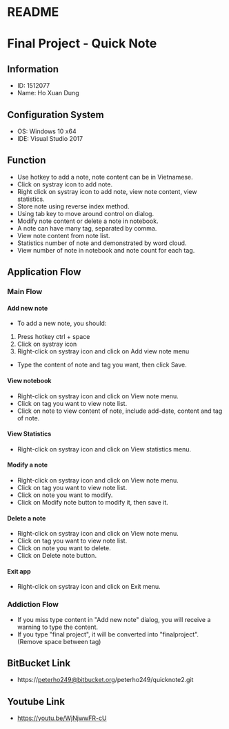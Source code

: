 # README #

# Final Project - Quick Note #

## Information ##
* ID: 1512077
* Name: Ho Xuan Dung

## Configuration System ##
* OS: Windows 10 x64
* IDE: Visual Studio 2017

## Function ##
* Use hotkey to add a note, note content can be in Vietnamese.
* Click on systray icon to add note.
* Right click on systray icon to add note, view note content, view statistics.
* Store note using reverse index method.
* Using tab key to move around control on dialog.
* Modify note content or delete a note in notebook.
* A note can have many tag, separated by comma.
* View note content from note list.
* Statistics number of note and demonstrated by word cloud.
* View number of note in notebook and note count for each tag.

## Application Flow ##

### Main Flow ###
#### Add new note ####
* To add a new note, you should:

1. Press hotkey ctrl + space
2. Click on systray icon
3. Right-click on systray icon and click on Add view note menu

* Type the content of note and tag you want, then click Save.

#### View notebook ####
* Right-click on systray icon and click on View note menu.
* Click on tag you want to view note list.
* Click on note to view content of note, include add-date, content and tag of note.

#### View Statistics ####
* Right-click on systray icon and click on View statistics menu.

#### Modify a note ####
* Right-click on systray icon and click on View note menu.
* Click on tag you want to view note list.
* Click on note you want to modify.
* Click on Modify note button to modify it, then save it.

#### Delete a note ####
* Right-click on systray icon and click on View note menu.
* Click on tag you want to view note list.
* Click on note you want to delete.
* Click on Delete note button.

#### Exit app ####
* Right-click on systray icon and click on Exit menu.

### Addiction Flow ###
* If you miss type content in "Add new note" dialog, you will receive a warning to type the content.
* If you type "final project", it will be converted into "finalproject". (Remove space between tag)

## BitBucket Link ##
* https://peterho249@bitbucket.org/peterho249/quicknote2.git

## Youtube Link ##
* https://youtu.be/WjNjwwFR-cU